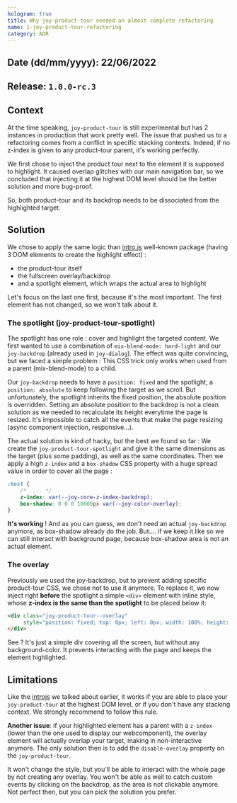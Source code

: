 ```yaml
---
hologram: true
title: Why joy-product-tour needed an almost complete refactoring
name: 1-joy-product-tour-refactoring
category: ADR
---
```


## Date (dd/mm/yyyy): 22/06/2022
## Release: `1.0.0-rc.3`


## Context 

At the time speaking, `joy-product-tour` is still experimental but has 2 instances in production that work pretty well.
The issue that pushed us to a refactoring comes from a conflict in specific stacking contexts. Indeed, if no z-index is given to any product-tour parent, it's working perfectly.

We first chose to inject the product tour next to the element it is supposed to highlight. It caused overlap glitches with our main navigation bar, 
so we concluded that injecting it at the highest DOM level should be the better solution and more bug-proof.

So, both product-tour and its backdrop needs to be dissociated from the highlighted target.

## Solution 

We chose to apply the same logic than [intro.js](https://introjs.com/) well-known package (having 3 DOM elements to create the highlight effect) :

- the product-tour itself
- the fullscreen overlay/backdrop
- and a spotlight element, which wraps the actual area to highlight 


Let's focus on the last one first, because it's the most important. The first element has not changed, so we won't talk about it.

### The spotlight (joy-product-tour-spotlight)

The spotlight has one role : cover and highlight the targeted content.
We first wanted to use a combination of `mix-blend-mode: hard-light` and our `joy-backdrop` (already used in `joy-dialog`). The effect was quite convincing, but we faced a simple problem :
This CSS trick only works when used from a parent (mix-blend-mode) to a child.

Our `joy-backdrop` needs to have a `position: fixed` and the spotlight, a `position: absolute` to keep following the target as we scroll. 
But unfortunately, the spotlight inherits the fixed position, the absolute position is overridden. 
Setting an absolute position to the backdrop is not a clean solution as we needed to recalculate its height everytime the page is resized. It's impossible to catch all the events that make the page resizing (async component injection, responsive...).

The actual solution is kind of hacky, but the best we found so far : 
We create the `joy-product-tour-spotlight` and give it the same dimensions as the target (plus some padding), as well as the same coordinates.
Then we apply a high `z-index` and a `box-shadow` CSS property with a huge spread value in order to cover all the page : 

```css
:host {
    /* .... */
    z-index: var(--joy-core-z-index-backdrop);
    box-shadow: 0 0 0 10000px var(--joy-color-overlay);
}
```

**It's working** ! And as you can guess, we don't need an actual `joy-backdrop` anymore, as box-shadow already do the job.
But.... if we keep it like so we can still interact with background page, because box-shadow area is not an actual element.

### The overlay

Previously we used the joy-backdrop, but to prevent adding specific product-tour CSS, we chose not to use it anymore.
To replace it, we now inject right **before** the spotlight a simple `<div>` element with inline style, whose **z-index is the same than the spotlight** to be placed below it: 

```html
<div class="joy-product-tour--overlay" 
     style="position: fixed; top: 0px; left: 0px; width: 100%; height: 100%; z-index: var(--joy-core-z-index-backdrop);">
</div>
```

See ? It's just a simple div covering all the screen, but without any background-color. It prevents interacting with the page and keeps the element highlighted.


## Limitations

Like the [introjs](https://introjs.com) we talked about earlier, it works if you are able to place your `joy-product-tour` at the highest DOM level, or if you don't have any stacking context.
We strongly recommend to follow this rule.

**Another issue**: if your highlighted element has a parent with a `z-index` (lower than the one used to display our webcomponent), the overlay element will actually overlap your target, making in non-interactive anymore.
The only solution then is to add the `disable-overlay` property on the `joy-product-tour`.

It won't change the style, but you'll be able to interact with the whole page by not creating any overlay. You won't be able as well to catch custom events by clicking on the backdrop, as the area is not clickable anymore.
Not perfect then, but you can pick the solution you prefer.






